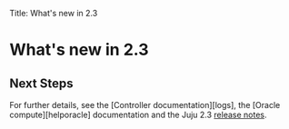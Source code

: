Title: What's new in 2.3

# What's new in 2.3


## Next Steps

For further details, see the [Controller documentation][logs], the 
[Oracle compute][helporacle] documentation and the Juju 2.3 [release
notes][anchor__release-notes].


<!-- LINKS -->

[anchor__release-notes]: ./reference-release-notes.html#juju_2.3.0

